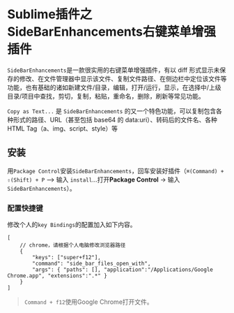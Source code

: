 # Sublime插件之SideBarEnhancements右键菜单增强插件

`SideBarEnhancements`是一款很实用的右键菜单增强插件，有以 diff 形式显示未保存的修改、在文件管理器中显示该文件、复制文件路径、在侧边栏中定位该文件等功能，也有基础的诸如新建文件/目录，编辑，打开/运行，显示，在选择中/上级目录/项目中查找，剪切，复制，粘贴，重命名，删除，刷新等常见功能。


`Copy as Text...` 是 `SideBarEnhancements` 的又一个特色功能，可以复制包含各种形式的路径、URL（甚至包括 base64 的 data:uri）、转码后的文件名、各种 HTML Tag（a、img、script、style）等


## 安装

用`Package Control`安装`SideBarEnhancements`，回车安装好插件（`⌘(Command) + ⇧(Shift) + P` –> 输入 `install`…打开**Package Control** -> 输入`SideBarEnhancements`）。

### 配置快捷键

修改个人的`key Bindings`的配置加入如下内容。

```
[
	// chrome，请根据个人电脑修改浏览器路径
	{ 
		"keys": ["super+f12"], 
		"command": "side_bar_files_open_with", 
		"args": { "paths": [], "application":"/Applications/Google Chrome.app", "extensions":".*" } 
	}
]
```

> `Command + f12`使用Google Chrome打开文件。
